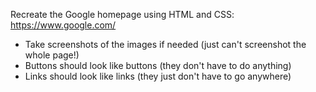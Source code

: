 Recreate the Google homepage using HTML and CSS: https://www.google.com/
* Take screenshots of the images if needed (just can't screenshot the whole page!)
* Buttons should look like buttons (they don't have to do anything)
* Links should look like links (they just don't have to go anywhere)
